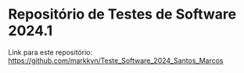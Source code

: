 # Repositório de Testes de Software 2024.1

Link para este repositório: https://github.com/markkyn/Teste_Software_2024_Santos_Marcos
